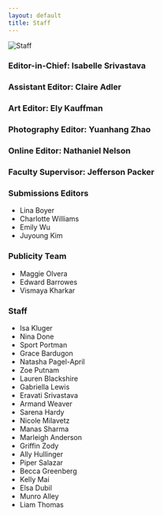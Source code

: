 ```yaml
---
layout: default
title: Staff
---
```


![Staff](assets/cuties.bmp)

### Editor-in-Chief: Isabelle Srivastava ###

### Assistant Editor: Claire Adler ###

### Art Editor: Ely Kauffman ###

### Photography Editor: Yuanhang Zhao ###

### Online Editor: Nathaniel Nelson ###

### Faculty Supervisor: Jefferson Packer ###

### Submissions Editors ###

* Lina Boyer
* Charlotte Williams
* Emily Wu
* Juyoung Kim

### Publicity Team ###

* Maggie Olvera
* Edward Barrowes
* Vismaya Kharkar

### Staff ###

* Isa Kluger
* Nina Done
* Sport Portman
* Grace Bardugon
* Natasha Pagel-April
* Zoe Putnam
* Lauren Blackshire
* Gabriella Lewis
* Eravati Srivastava
* Armand Weaver
* Sarena Hardy
* Nicole Milavetz
* Manas Sharma
* Marleigh Anderson
* Griffin Zody
* Ally Hullinger
* Piper Salazar
* Becca Greenberg
* Kelly Mai
* Elsa Dubil
* Munro Alley
* Liam Thomas
